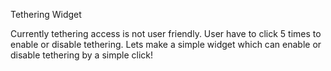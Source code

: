 Tethering Widget

Currently tethering access is not user friendly. User have to click 5 times to enable or disable tethering.
Lets make a simple widget which can enable or disable tethering by a simple click!
